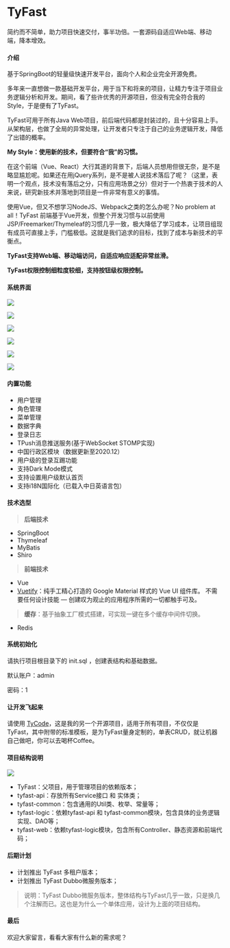 # TyFast

简约而不简单，助力项目快速交付，事半功倍。一套源码自适应Web端、移动端，降本增效。

#### 介绍

基于SpringBoot的轻量级快速开发平台，面向个人和企业完全开源免费。

多年来一直想做一款基础开发平台，用于当下和将来的项目，让精力专注于项目业务逻辑分析和开发。期间，看了些许优秀的开源项目，但没有完全符合我的Style，于是便有了TyFast。

TyFast可用于所有Java Web项目，前后端代码都是封装过的，且十分容易上手。从架构层，也做了全局的异常处理，让开发者只专注于自己的业务逻辑开发，降低了出错的概率。

**My Style：使用新的技术，但要符合“我”的习惯。**

在这个前端（Vue、React）大行其道的背景下，后端人员想用但很无奈，是不是略显尴尬呢。如果还在用jQuery系列，是不是被人说技术落后了呢？（这里，表明一个观点，技术没有落后之分，只有应用场景之分）但对于一个热衷于技术的人来说，研究新技术并落地到项目是一件非常有意义的事情。

使用Vue，但又不想学习NodeJS、Webpack之类的怎么办呢？No problem at all！TyFast 前端基于Vue开发，但整个开发习惯与以前使用JSP/Freemarker/Thymeleaf的习惯几乎一致，极大降低了学习成本，让项目组现有成员可直接上手，门槛极低。这就是我们追求的目标，找到了成本与新技术的平衡点。

**TyFast支持Web端、移动端访问，自适应响应适配非常丝滑。**

**TyFast权限控制细粒度较细，支持按钮级权限控制。**

#### 系统界面

![](https://gitee.com/tommycloud/TyStudy/raw/master/src/main/resources/assets/ty-fast/tyfast-login.png)

![](https://gitee.com/tommycloud/TyStudy/raw/master/src/main/resources/assets/ty-fast/ty-user.png)

![](https://gitee.com/tommycloud/TyStudy/raw/master/src/main/resources/assets/ty-fast/tyfast-menu.png)

![](https://gitee.com/tommycloud/TyStudy/raw/master/src/main/resources/assets/ty-fast/province-dark.png)

![](https://gitee.com/tommycloud/TyStudy/raw/master/src/main/resources/assets/ty-fast/city-dark.png)

![](https://gitee.com/tommycloud/TyStudy/raw/master/src/main/resources/assets/ty-fast/kickout.png)

#### 内置功能

- 用户管理
- 角色管理
- 菜单管理
- 数据字典
- 登录日志
- TPush消息推送服务(基于WebSocket STOMP实现)
- 中国行政区模块（数据更新至2020.12）
- 用户级的登录互踢功能
- 支持Dark Mode模式
- 支持设置用户级默认首页
- 支持i18N国际化（已载入中日英语言包）

#### 技术选型

> **后端技术**

- SpringBoot
- Thymeleaf
- MyBatis
- Shiro

> **前端技术**

- Vue
- [Vuetify](https://vuetifyjs.com/zh-Hans)：纯手工精心打造的 Google Material 样式的 Vue UI 组件库。 不需要任何设计技能 — 创建叹为观止的应用程序所需的一切都触手可及。

> **缓存**：基于抽象工厂模式搭建，可实现一键在多个缓存中间件切换。

- Redis

#### 系统初始化

请执行项目根目录下的 init.sql ，创建表结构和基础数据。

默认账户：admin 

密码：1

#### 让开发飞起来

请使用 [TyCode](https://gitee.com/tommycloud/tycode)，这是我的另一个开源项目，适用于所有项目，不仅仅是TyFast，其中附带的标准模板，是为TyFast量身定制的，单表CRUD，就让机器自己做吧，你可以去喝杯Coffee。

#### 项目结构说明

![](https://gitee.com/tommycloud/TyStudy/raw/master/src/main/resources/assets/ty-fast/tyfast-struture.png)

- TyFast：父项目，用于管理项目的依赖版本；
- tyfast-api：存放所有Service接口 和 实体类；
- tyfast-common：包含通用的Util类、枚举、常量等；
- tyfast-logic：依赖tyfast-api 和 tyfast-common模块，包含具体的业务逻辑实现、DAO等；
- tyfast-web：依赖tyfast-logic模块，包含所有Controller、静态资源和前端代码；

#### 后期计划

- 计划推出 TyFast 多租户版本；
- 计划推出 TyFast Dubbo微服务版本；

> 说明：TyFast Dubbo微服务版本，整体结构与TyFast几乎一致，只是换几个注解而已。这也是为什么一个单体应用，设计为上面的项目结构。

#### 最后

欢迎大家留言，看看大家有什么新的需求呢？
